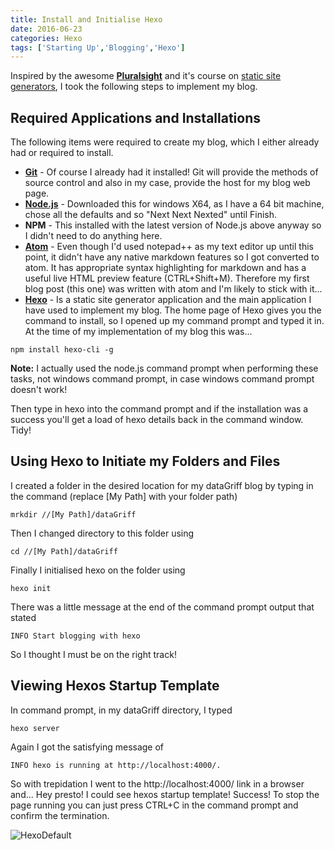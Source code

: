 ```yaml
---
title: Install and Initialise Hexo
date: 2016-06-23
categories: Hexo
tags: ['Starting Up','Blogging','Hexo']
---
```


Inspired by the awesome **[Pluralsight](https://www.pluralsight.com/ "Pluralsight")** and it's course on [static site generators](http://www.staticgen.com/ "Title"), I took the following steps to implement my blog.

## Required Applications and Installations

The following items were required to create my blog, which I either already had or required to install.

* **[Git](https://git-scm.com/downloads "Git")**  - Of course I already had it installed! Git will provide the methods of source control and also in my case, provide the host for my blog web page.
* **[Node.js](https://nodejs.org/en/ "Node.js")** - Downloaded this for windows X64, as I have a 64 bit machine, chose all the defaults and so "Next Next Nexted" until Finish.
* **NPM** - This installed with the latest version of Node.js above anyway so I didn't need to do anything here.
* **[Atom](https://atom.io/ "Atom")**  - Even though I'd used notepad++ as my text editor up until this point, it didn't have any native markdown features so I got converted to atom. It has appropriate syntax highlighting for markdown and has a useful live HTML preview feature (CTRL+Shift+M). Therefore my first blog post (this one) was written with atom and I'm likely to stick with it...
* **[Hexo](https://hexo.io/ "Hexo")** - Is a static site generator application and the main application I have used to implement my blog. The home page of Hexo gives you the command to install, so I opened up my command prompt and typed it in. At the time of my implementation of my blog this was...
```
npm install hexo-cli -g
```
**Note:** I actually used the node.js command prompt when performing these tasks, not windows command prompt, in case windows command prompt doesn't work!

Then type in hexo into the command prompt and if the installation was a success you'll get a load of hexo details back in the command window. Tidy!

## Using Hexo to Initiate my Folders and Files
I created a folder in the desired location for my dataGriff blog by typing in the command (replace [My Path] with your folder path)
```
mrkdir //[My Path]/dataGriff
```
Then I changed directory to this folder using
```
cd //[My Path]/dataGriff
```
Finally I initialised hexo on the folder using
```
hexo init
```
There was a little message at the end of the command prompt output that stated
```
INFO Start blogging with hexo
```
So I thought I must be on the right track!

## Viewing Hexos Startup Template
In command prompt, in my dataGriff directory, I typed
```
hexo server
```
Again I got the satisfying message of
```
INFO hexo is running at http://localhost:4000/.
```
So with trepidation I went to the http://localhost:4000/ link in a browser and...
Hey presto! I could see hexos startup template! Success!
To stop the page running you can just press CTRL+C in the command prompt and confirm the termination.

![HexoDefault](/images/HexoDefault.png)
